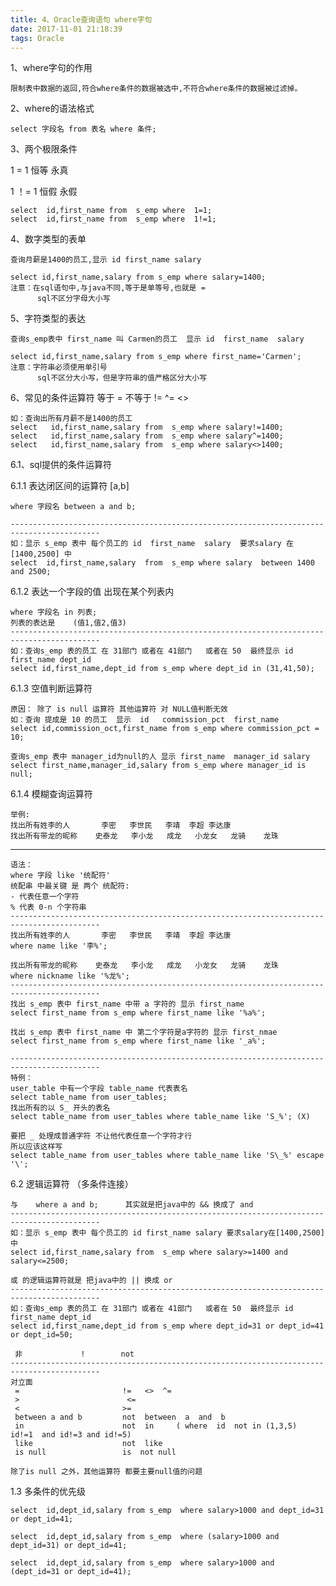 ```yaml
---
title: 4、Oracle查询语句 where字句
date: 2017-11-01 21:18:39
tags: Oracle
---
```


1、where字句的作用
	
	限制表中数据的返回,符合where条件的数据被选中,不符合where条件的数据被过滤掉。

2、where的语法格式

	select 字段名 from 表名 where 条件;

3、两个极限条件

1 = 1     恒等  永真

1 ！= 1   恒假 永假

	select  id,first_name from  s_emp where  1=1;
	select  id,first_name from  s_emp where  1!=1;

4、数字类型的表单
	
	查询月薪是1400的员工,显示 id first_name salary

	select id,first_name,salary from s_emp where salary=1400;
	注意：在sql语句中,与java不同,等于是单等号,也就是 = 
		  sql不区分字母大小写

5、字符类型的表达
	
	查询s_emp表中 first_name 叫 Carmen的员工  显示 id  first_name  salary

	select id,first_name,salary from s_emp where first_name='Carmen';
	注意：字符串必须使用单引号
		  sql不区分大小写，但是字符串的值严格区分大小写

6、常见的条件运算符
	等于    =
	不等于  !=  ^=  <> 
	
	如：查询出所有月薪不是1400的员工
	select   id,first_name,salary from  s_emp where salary!=1400;
	select   id,first_name,salary from  s_emp where salary^=1400;
	select   id,first_name,salary from  s_emp where salary<>1400;


6.1、sql提供的条件运算符

6.1.1 表达闭区间的运算符 [a,b]
	
	where 字段名 between a and b;

	------------------------------------------------------------------------------------------
	如：显示 s_emp 表中 每个员工的 id  first_name  salary  要求salary 在[1400,2500] 中
	select  id,first_name,salary  from  s_emp where salary  between 1400 and 2500;

6.1.2 表达一个字段的值 出现在某个列表内

	where 字段名 in 列表;
	列表的表达是    (值1,值2,值3)
	------------------------------------------------------------------------------------------
	如：查询s_emp 表的员工 在 31部门 或者在 41部门   或者在 50  最终显示 id  first_name dept_id
	select id,first_name,dept_id from s_emp where dept_id in (31,41,50);

6.1.3 空值判断运算符
	
	原因： 除了 is null 运算符 其他运算符 对 NULL值判断无效
	如：查询 提成是 10 的员工  显示  id   commission_pct  first_name
	select id,commission_oct,first_name from s_emp where commission_pct = 10;

	查询s_emp 表中 manager_id为null的人 显示 first_name  manager_id salary
	select first_name,manager_id,salary from s_emp where manager_id is null;

6.1.4 模糊查询运算符
	
	举例:
	找出所有姓李的人       李密   李世民   李靖  李超 李达康
	找出所有带龙的昵称    史泰龙   李小龙   成龙   小龙女   龙骑    龙珠

---	

	语法：
	where 字段 like '统配符'
	统配串 中最关键 是 两个 统配符:
	- 代表任意一个字符
	% 代表 0-n 个字符串
	------------------------------------------------------------------------------------------
	找出所有姓李的人       李密   李世民   李靖  李超 李达康
	where name like '李%';

	找出所有带龙的昵称    史泰龙   李小龙   成龙   小龙女   龙骑    龙珠
	where nickname like '%龙%';
	------------------------------------------------------------------------------------------
	找出 s_emp 表中 first_name 中带 a 字符的 显示 first_name
	select first_name from s_emp where first_name like '%a%';

	找出 s_emp 表中 first_name 中 第二个字符是a字符的 显示 first_nmae
	select first_name from s_emp where first_name like '_a%';
	
	------------------------------------------------------------------------------------------
	特例：
	user_table 中有一个字段 table_name 代表表名
	select table_name from user_tables;
	找出所有的以 S_ 开头的表名
	select table_name from user_tables where table_name like 'S_%'; (X)

	要把 _ 处理成普通字符 不让他代表任意一个字符才行
	所以应该这样写
	select table_name from user_tables where table_name like 'S\_%' escape '\';

6.2 逻辑运算符 （多条件连接）
	
	与    where a and b;      其实就是把java中的 && 换成了 and
	------------------------------------------------------------------------------------------
	如：显示 s_emp 表中 每个员工的 id first_name salary 要求salary在[1400,2500]中
	select id,first_name,salary from  s_emp where salary>=1400 and salary<=2500;

	或 的逻辑运算符就是 把java中的 || 换成 or
	------------------------------------------------------------------------------------------
	如：查询s_emp 表的员工 在 31部门 或者在 41部门   或者在 50  最终显示 id  first_name dept_id
	select id,first_name,dept_id from s_emp where dept_id=31 or dept_id=41 or dept_id=50;

	 非             !        not 
	------------------------------------------------------------------------------------------
    对立面 
     =                       !=   <>  ^=     
     >                        <=
     <                       >= 
     between a and b         not  between  a  and  b 
     in                      not  in     ( where  id  not in (1,3,5)   id!=1  and id!=3 and id!=5)
     like                    not  like    
     is null                 is  not null 

	除了is null 之外，其他运算符 都要主要null值的问题
	
1.3 多条件的优先级
	
	select  id,dept_id,salary from s_emp  where salary>1000 and dept_id=31 or dept_id=41;

	select  id,dept_id,salary from s_emp  where (salary>1000 and dept_id=31) or dept_id=41;

	select  id,dept_id,salary from s_emp  where salary>1000 and (dept_id=31 or dept_id=41);
	
	

	
	
	
	